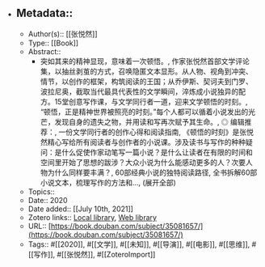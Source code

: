 - ## Metadata::
    - Author(s):: [[张悦然]]
    - Type:: [[Book]]
    - Abstract::
        - 突如其来的精神显现，意味着一次顿悟。, 作家张悦然首部文学评论集，以抽丝剥茧的方式，召唤隐匿文本显形。从人物、视角到冲突、情节，以创作的框架，构筑阅读的王国；从乔伊斯、契诃夫到门罗、波拉尼奥，截取当代最具代表性的文学瞬间，淬炼成小说独异的配方。15堂创意写作课，与文学同行者一道，迎来文学顿悟的时刻。, “顿悟，正是精神世界被照亮的时刻。”每个人都可以循着小说发出的光芒，发现自身的遗失之物，并用读和写再次赋予其生命。, ◎ 编辑推荐：, 一份文学同行者的创作心得和阅读指南, 《顿悟的时刻》是张悦然精心写给所有阅读者与创作者的小说课。涉及读书与写作的种种疑问：是什么促使作家动笔写一篇小说？是什么让读者在有限的时间和空间里开始了思想的跋涉？大众小说为什么能感动更多的人？次要人物为什么同样要丰满？, 60部经典小说的独特阅读路径, 全书拆解60部小说文本，梳理写作的方法和..., (展开全部)
    - Topics:: 
    - Date:: 2020
    - Date added:: [[July 10th, 2021]]
    - Zotero links:: [Local library](zotero://select/library/items/L73D6MHH), [Web library](https://www.zotero.org/users/7147715/items/L73D6MHH)
    - URL:: [https://book.douban.com/subject/35081657/](https://book.douban.com/subject/35081657/)
    - Tags:: #[[2020]], #[[文学]], #[[未知]], #[[导演]], #[[电影]], #[[思维]], #[[写作]], #[[张悦然]], #[[ZoteroImport]]
